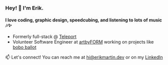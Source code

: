 ### Hey! 👋 I'm Erik.
#### I love coding, graphic design, speedcubing, and listening to lots of music 🎶✨

* Formerly full-stack @ [Teleport](https://github.com/gravitational) <br>
* Volunteer Software Engineer at [artbyFORM](https://github.com/artbyFORM) working on projects like [bobo ballot](https://github.com/artbyFORM/bobo-ballot) <br>

📫 Let's connect! You can reach me at hi@erikmartin.dev or on my [LinkedIn](https://www.linkedin.com/in/erikmartin29/) <br><br>
